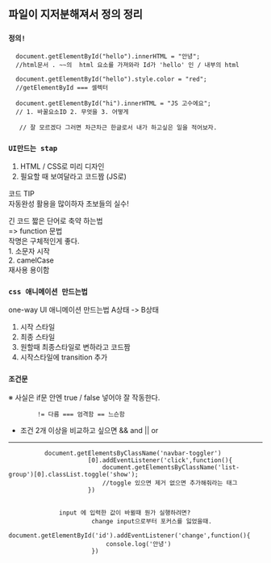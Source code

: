 ## 파일이 지저분해져서 정의 정리


### `정의!`
      document.getElementById("hello").innerHTML = "안녕";      
      //html문서 . ~~의  html 요소를 가져와라 Id가 'hello' 인 / 내부의 html
      
      document.getElementById("hello").style.color = "red";      
      //getElementById === 셀렉터
      
      document.getElementById("hi").innerHTML = "JS 고수에요";      
      // 1. 바꿀요소ID 2. 무엇을 3. 어떻게
      
       // 잘 모르겠다 그러면 차근차근 한글로서 내가 하고싶은 일을 적어보자.


###  `UI만드는 stap` <br>
  1. HTML / CSS로 미리 디자인 <br>
  2. 필요할 때 보여달라고 코드짬 (JS로)  <br>

  코드 TIP  <br>
  자동완성 활용을 많이하자 초보들의 실수! <br>

  긴 코드 짧은 단어로 축약 하는법 <br>
  => function 문법 <br> 
      작명은 구체적인게 좋다. <br>
      1. 소문자 시작 <br>
      2. camelCase <br>
  재사용 용이함




###  `css 애니메이션 만드는법` <br>
  one-way UI  애니메이션 만드는법  A상태 -> B상태 <br>

  1. 시작 스타일 <br>
  2. 최종 스타일 <br>
  3. 원할때 최종스타일로 변하라고 코드짬 <br>
  4. 시작스타일에 transition 추가 <br>

### `조건문`

  ※ 사실은 if문 안엔 true / false 넣어야 잘 작동한다.
            
            != 다름 === 엄격함 == 느슨함
- 조건 2개 이상을 비교하고 싶으면 && and || or
      
<hr>
      
              document.getElementsByClassName('navbar-toggler')
                          [0].addEventListener('click',function(){
                              document.getElementsByClassName('list-group')[0].classList.toggle('show');  
                              //toggle 있으면 제거 없으면 추가해줘라는 태그
                          })
                          
                          
                  input 에 입력한 값이 바뀔때 뭔가 실행하려면? 
                           change input으로부터 포커스를 잃었을때.
                          document.getElementById('id').addEventListener('change',function(){ 
                               console.log('안녕')
                           })

